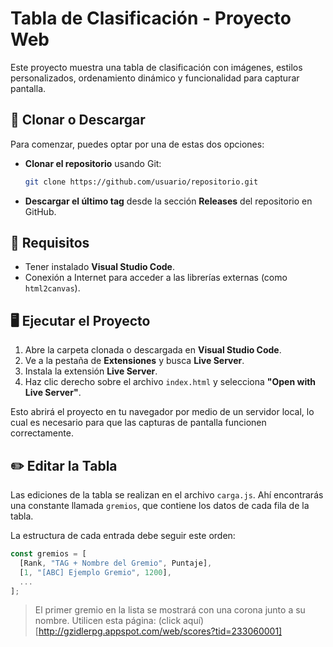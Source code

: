 # Tabla de Clasificación - Proyecto Web

Este proyecto muestra una tabla de clasificación con imágenes, estilos personalizados, ordenamiento dinámico y funcionalidad para capturar pantalla.

## 🔁 Clonar o Descargar

Para comenzar, puedes optar por una de estas dos opciones:

- **Clonar el repositorio** usando Git:

  ```bash
  git clone https://github.com/usuario/repositorio.git
  ```

* **Descargar el último tag** desde la sección **Releases** del repositorio en GitHub.

## 🧰 Requisitos

* Tener instalado **Visual Studio Code**.
* Conexión a Internet para acceder a las librerías externas (como `html2canvas`).

## 🖥️ Ejecutar el Proyecto

1. Abre la carpeta clonada o descargada en **Visual Studio Code**.
2. Ve a la pestaña de **Extensiones** y busca **Live Server**.
3. Instala la extensión **Live Server**.
4. Haz clic derecho sobre el archivo `index.html` y selecciona **"Open with Live Server"**.

Esto abrirá el proyecto en tu navegador por medio de un servidor local, lo cual es necesario para que las capturas de pantalla funcionen correctamente.

## ✏️ Editar la Tabla

Las ediciones de la tabla se realizan en el archivo `carga.js`.
Ahí encontrarás una constante llamada `gremios`, que contiene los datos de cada fila de la tabla.

La estructura de cada entrada debe seguir este orden:

```js
const gremios = [
  [Rank, "TAG + Nombre del Gremio", Puntaje],
  [1, "[ABC] Ejemplo Gremio", 1200],
  ...
];
```

> El primer gremio en la lista se mostrará con una corona junto a su nombre.
> Utilicen esta página: (click aquí)[http://gzidlerpg.appspot.com/web/scores?tid=233060001]
